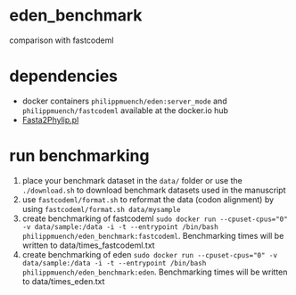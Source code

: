 # eden_benchmark
comparison with fastcodeml

# dependencies

- docker containers `philippmuench/eden:server_mode` and `philippmuench/fastcodeml` available at the docker.io hub
- [Fasta2Phylip.pl](https://indra.mullins.microbiol.washington.edu/cgi-bin/perlscript/info.cgi?ID=Fasta2Phylip.pl&path=perlscript-scripts)

# run benchmarking

1. place your benchmark dataset in the `data/` folder or use the `./download.sh` to download benchmark datasets used in the manuscript
2. use `fastcodeml/format.sh` to reformat the data (codon alignment) by using `fastcodeml/format.sh data/mysample`
3. create benchmarking of fastcodeml `sudo docker run --cpuset-cpus="0" -v data/sample:/data -i -t --entrypoint /bin/bash philippmuench/eden_benchmark:fastcodeml`. Benchmarking times will be written to data/times_fastcodeml.txt
4. create benchmarking of eden `sudo docker run --cpuset-cpus="0" -v data/sample:/data -i -t --entrypoint /bin/bash philippmuench/eden_benchmark:eden`. Benchmarking times will be written to data/times_eden.txt
